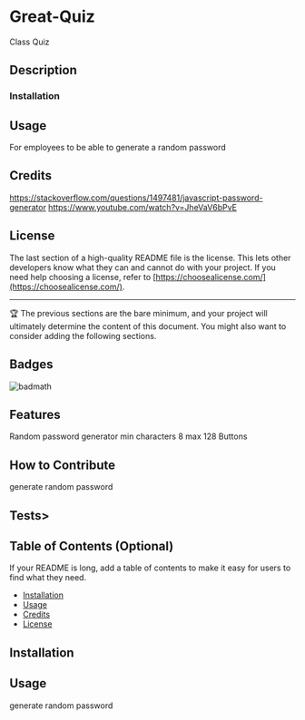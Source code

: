 # Great-Quiz
Class Quiz


## Description



### Installation



## Usage

For employees to be able to generate a random password

## Credits

https://stackoverflow.com/questions/1497481/javascript-password-generator
https://www.youtube.com/watch?v=JheVaV6bPvE

## License

The last section of a high-quality README file is the license. This lets other developers know what they can and cannot do with your project. If you need help choosing a license, refer to [https://choosealicense.com/](https://choosealicense.com/).

---

🏆 The previous sections are the bare minimum, and your project will ultimately determine the content of this document. You might also want to consider adding the following sections.

## Badges

![badmath](https://img.shields.io/github/languages/top/lernantino/badmath)

## Features

Random password generator
min characters 8 max 128
Buttons

## How to Contribute

generate random password

## Tests>

## Table of Contents (Optional)

If your README is long, add a table of contents to make it easy for users to find what they need.

- [Installation](#installation)
- [Usage](#usage)
- [Credits](#credits)
- [License](#license)

## Installation

## Usage

generate random password